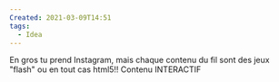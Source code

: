 ```yaml
---
Created: 2021-03-09T14:51
tags:
  - Idea
---
```

En gros tu prend Instagram, mais chaque contenu du fil sont des jeux "flash" ou en tout cas html5!!
Contenu INTERACTIF